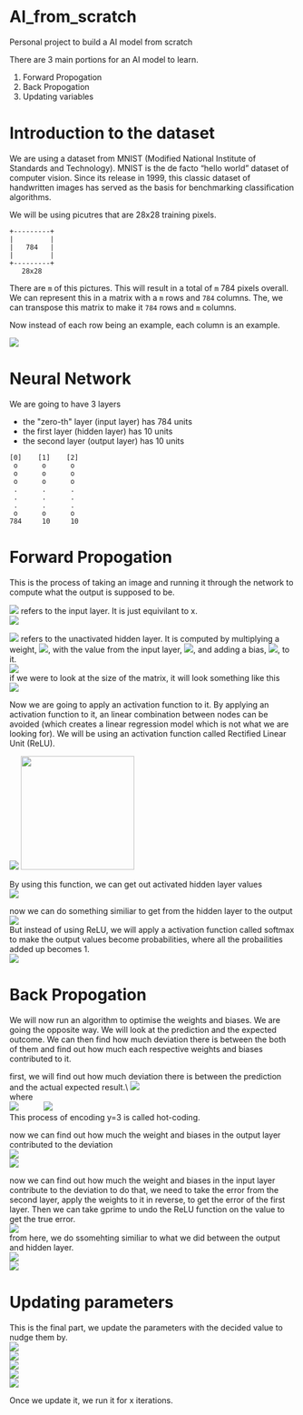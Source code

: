 # AI_from_scratch
Personal project to build a AI model from scratch

There are 3 main portions for an AI model to learn. 
1. Forward Propogation
2. Back Propogation
3. Updating variables

# Introduction to the dataset
We are using a dataset from MNIST (Modified National Institute of Standards and Technology). MNIST is the de facto “hello world” dataset of computer vision. Since its release in 1999, this classic dataset of handwritten images has served as the basis for benchmarking classification algorithms.

We will be using picutres that are 28x28 training pixels. 
```
+---------+
|         |
|   784   |
|         |
+---------+
   28x28
```

There are `m` of this pictures.  This will result in a total of `m` 784 pixels overall. We can represent this in a matrix with a `m` rows and `784`  columns. The, we can transpose this matrix to make it `784` rows and `m` columns.

Now instead of each row being an example, each column is an example. 

<img src="https://latex.codecogs.com/gif.latex?x = \begin{bmatrix}---x^1---\\---x^2---\\.\\.\\.\\---x^m---\\\end{bmatrix}^T=\begin{bmatrix}|&& | && && |\\ | && | && && |\\ x^1 && x^2 && ... && x^m\\|&& | && && |\\ | && | && && |\end{bmatrix}" /> 

# Neural Network
We are going to have 3 layers
- the "zero-th" layer (input layer) has 784 units
- the first layer (hidden layer) has 10 units
- the second layer (output layer) has 10 units

```
[0]    [1]    [2]
 o      o      o
 o      o      o
 o      o      o
 .      .      .
 .      .      .
 .      .      .
 o      o      o
784     10     10
```

# Forward Propogation 
This is the process of taking an image and running it through the network to compute what the output is supposed to be. 

<img src="https://latex.codecogs.com/gif.latex?A^{[0]}" /> refers to the input layer. It is just equivilant to x. \
<img src="https://latex.codecogs.com/gif.latex?A^{[0]}=x (784 \times m)" />

<img src="https://latex.codecogs.com/gif.latex?Z^{[1]}"/> refers to the unactivated hidden layer. It is computed by multiplying a weight, <img src="https://latex.codecogs.com/gif.latex?W^{[1]}"/>, with the value from the input layer, <img src="https://latex.codecogs.com/gif.latex?A^{[0]}"/>, and adding a bias, <img src="https://latex.codecogs.com/gif.latex?b^{[1]}"/>, to it.\
<img src="https://latex.codecogs.com/gif.latex?Z^{[1]} = W^{[1]}A^{[0]} + b^{[1]}" />\
if we were to look at the size of the matrix, it will look something like this\
<img src="https://latex.codecogs.com/gif.latex?[10 \times m] = [10 \times 784] \times [784 \times m] + [10 \times 1]"/>

Now we are going to apply an activation function to it. By applying an activation function to it, an linear combination between nodes can be avoided (which creates a linear regression model which is not what we are looking for). We will be using an activation function called Rectified Linear Unit (ReLU). 

<img src="https://latex.codecogs.com/gif.latex?R(x) = \left\{\begin{matrix}x & \text{if }x > 0\\0 & \text{otherwise}\\\end{matrix}\right.">

<img style="height:200px;" src="https://www.nomidl.com/wp-content/uploads/2022/04/image-10.png">


By using this function, we can get out activated hidden layer values\
<img src="https://latex.codecogs.com/gif.latex?A^{[1]}=g(Z^{[1]})=ReLU(Z^{[1]})">

now we can do something similiar to get from the hidden layer to the output\
<img src="https://latex.codecogs.com/gif.latex?Z^{[2]} = W^{[2]}A^{[1]} + b{[2]}" />\
But instead of using ReLU, we will apply a activation function called softmax to make the output values become probabilities, where all the probailities added up becomes 1. \
<img src="https://latex.codecogs.com/gif.latex?\begin{bmatrix}-0.1\\3.8\\1.1\\-0.3\end{bmatrix} \rightarrow \frac{e^{z_i}}{\sum_{j=1}^{K}e^zj} \rightarrow \begin{bmatrix}0.02\\0.91\\0.06\\0.01\end{bmatrix}">

# Back Propogation
We will now run an algorithm to optimise the weights and biases. We are going the opposite way. We will look at the prediction and the expected outcome. We can then find how much deviation there is between the both of them and find out how much each respective weights and biases contributed to it. 

first, we will find out how much deviation there is between the prediction and the actual expected result.\ 
<img src="https://latex.codecogs.com/gif.latex?dZ^{[2]}=A^{[2]}-Y">\
where\
<img src="https://latex.codecogs.com/gif.latex?A^{[2]}=\begin{bmatrix}0.5\\3.5\\4.7\\2.3\\.\\.\\.\end{bmatrix}"> <img style="padding-left:40px" src="https://latex.codecogs.com/gif.latex?Y=\begin{bmatrix}0\\0\\1\\0\\.\\.\\.\end{bmatrix}(\text{three is the correct answer})"> \
This process of encoding y=3 is called hot-coding. 

now we can find out how much the weight and biases in the output layer contributed to the deviation\
<img src="https://latex.codecogs.com/gif.latex?dW^{[2]}=\frac{1}{m}dZ^{[2]}A^{[1]T}">\
<img src="https://latex.codecogs.com/gif.latex?db^{[2]}=\frac{1}{m} \sum dZ^{[2]}">

now we can find out how much the weight and biases in the input layer contribute to the deviation to do that, we need to take the error from the second layer, apply the weights to it in reverse, to get the error of the first layer. Then we can take gprime to undo the ReLU function on the value to get the true error. \
<img src="https://latex.codecogs.com/gif.latex?dZ^{[1]} = dZ^{[2]} \times g^1(1)">\
from here, we do ssomehting similiar to what we did between the output and hidden layer.\
<img src="https://latex.codecogs.com/gif.latex?dW^{[1]}=\frac{1}{m}dZ^{[1]}x^{[1]T}">\
<img src="https://latex.codecogs.com/gif.latex?db^{[1]}=\frac{1}{m} \sum dZ^{[1]}">

# Updating parameters
This is the final part, we update the parameters with the decided value to nudge them by. \
<img src="https://latex.codecogs.com/gif.latex?\alpha = \text{learning rate}">\
<img src="https://latex.codecogs.com/gif.latex?W^{[1]}=W^{[1]} - \alpha dW^{[1]}">\
<img src="https://latex.codecogs.com/gif.latex?b^{[1]}=b^{[1]} - \alpha db^{[1]}">\
<img src="https://latex.codecogs.com/gif.latex?W^{[2]}=W^{[2]} - \alpha dW^{[2]}">\
<img src="https://latex.codecogs.com/gif.latex?b^{[2]}=b^{[2]} - \alpha db^{[2]}">

Once we update it, we run it for x iterations. 